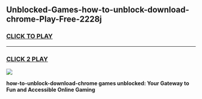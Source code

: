 
## Unblocked-Games-how-to-unblock-download-chrome-Play-Free-2228j
<h3>
<a href="https://premium76.site?title=how-to-unblock-download-chrome&ref=18A1">CLICK TO PLAY</a></h3>
<hr>

<h3>
<a href="https://premium76.site?title=how-to-unblock-download-chrome&ref=18A1">CLICK 2 PLAY</a>
  
</h3>

<a href="https://premium76.site?title=how-to-unblock-download-chrome&ref=18A1"><img src="https://clearcache.store/games.png"></a>


**how-to-unblock-download-chrome games unblocked: Your Gateway to Fun and Accessible Online Gaming**
